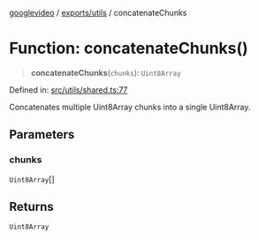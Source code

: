 [googlevideo](../../../README.md) / [exports/utils](../README.md) / concatenateChunks

# Function: concatenateChunks()

> **concatenateChunks**(`chunks`): `Uint8Array`

Defined in: [src/utils/shared.ts:77](https://github.com/LuanRT/googlevideo/blob/d9eb9db82e3516a9a277a77a3d25342e9c5bf127/src/utils/shared.ts#L77)

Concatenates multiple Uint8Array chunks into a single Uint8Array.

## Parameters

### chunks

`Uint8Array`[]

## Returns

`Uint8Array`
